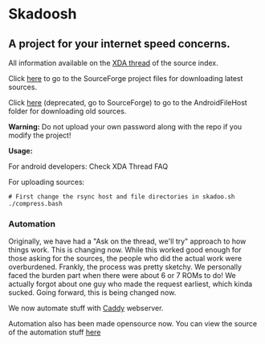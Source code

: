 # Skadoosh
## A project for your internet speed concerns.

All information available on the [XDA thread](http://forum.xda-developers.com/android/software/sources-android-sources-highly-t3231109) of the source index.

Click [here](https://sourceforge.net/projects/skadoosh/files/) to go to the SourceForge project files for downloading latest sources.

Click [here](https://www.androidfilehost.com/?w=files&flid=87142) (deprecated, go to SourceForge) to go to the AndroidFileHost folder for downloading old sources.

**Warning:** Do not upload your own password along with the repo if you modify the project!

**Usage:**

For android developers:
Check XDA Thread FAQ

For uploading sources:
```shell
# First change the rsync host and file directories in skadoo.sh
./compress.bash
```

### Automation

Originally, we have had a "Ask on the thread, we'll try" approach to how things work. This is changing now.
While this worked good enough for those asking for the sources, the people who did the actual work were overburdened. Frankly, the process was pretty sketchy.
We personally faced the burden part when there were about 6 or 7 ROMs to do!
We actually forgot about one guy who made the request earliest, which kinda sucked.
Going forward, this is being changed now.

We now automate stuff with [Caddy](https://caddyserver.com) webserver.

Automation also has been made opensource now.
You can view the source of the automation stuff [here](https://github.com/regalstreak/skadhook)
